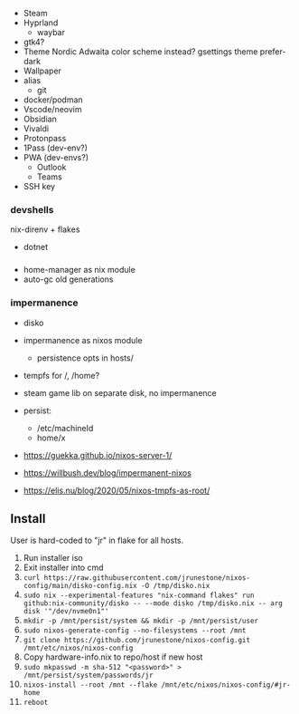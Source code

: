 * Steam
* Hyprland
    * waybar
* gtk4?
* Theme
    Nordic
    Adwaita color scheme instead?
    gsettings theme prefer-dark
* Wallpaper
* alias
    * git
* docker/podman
* Vscode/neovim
* Obsidian
* Vivaldi
* Protonpass
* 1Pass (dev-env?)
* PWA (dev-envs?)
    * Outlook
    * Teams
* SSH key 

### devshells
nix-direnv + flakes
* dotnet

### 
* home-manager as nix module
* auto-gc old generations

### impermanence
* disko
* impermanence as nixos module
    * persistence opts in hosts/
* tempfs for /, /home?
* steam game lib on separate disk, no impermanence
* persist:
    * /etc/machineId
    * home/x

* https://guekka.github.io/nixos-server-1/
* https://willbush.dev/blog/impermanent-nixos
* https://elis.nu/blog/2020/05/nixos-tmpfs-as-root/

## Install
User is hard-coded to "jr" in flake for all hosts.

1. Run installer iso
2. Exit installer into cmd
3. `curl https://raw.githubusercontent.com/jrunestone/nixos-config/main/disko-config.nix -O /tmp/disko.nix`
4. `sudo nix --experimental-features "nix-command flakes" run github:nix-community/disko -- --mode disko /tmp/disko.nix -- arg disk '"/dev/nvme0n1"'`
5. `mkdir -p /mnt/persist/system && mkdir -p /mnt/persist/user`
5. `sudo nixos-generate-config --no-filesystems --root /mnt`
6. `git clone https://github.com/jrunestone/nixos-config.git /mnt/etc/nixos/nixos-config`
7. Copy hardware-info.nix to repo/host if new host
8. `sudo mkpasswd -m sha-512 "<password>" > /mnt/persist/system/passwords/jr`
9. `nixos-install --root /mnt --flake /mnt/etc/nixos/nixos-config/#jr-home`
10. `reboot`